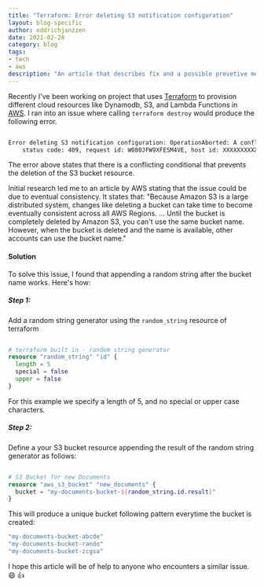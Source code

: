 ```yaml
---
title: "Terraform: Error deleting S3 notification configuration"
layout: blog-specific
author: eddrichjanzzen
date: 2021-02-28
category: blog
tags: 
- tech
- aws
description: "An article that describes fix and a possible prevetive measure against an error on deleting S3 notification configuration when using terraform "
---	
```


Recently I've been working on project that uses [Terraform](https://www.terraform.io/) to provision different cloud resources like Dynamodb, S3, and Lambda Functions in [AWS](https://aws.amazon.com/). I ran into an issue where calling `terraform destroy` would produce the following error. 

```bash

Error deleting S3 notification configuration: OperationAborted: A conflicting conditional operation is currently in progress against this resource. Please try again.
	status code: 409, request id: W080JFW9XFESM4VE, host id: XXXXXXXXXX+WuqFetNLnzZ7T1oTXV0tzad4lCBQNWG5oxKD+hxocPXd2mpjYBnS1veeI=

```

The error above states that there is a conflicting conditional that prevents the deletion of the S3 bucket resource. 

Initial research led me to an article by AWS stating that the issue could be due to eventual consistency. It states that: "Because Amazon S3 is a large distributed system, changes like deleting a bucket can take time to become eventually consistent across all AWS Regions. ... Until the bucket is completely deleted by Amazon S3, you can't use the same bucket name. However, when the bucket is deleted and the name is available, other accounts can use the bucket name." 

#### Solution

To solve this issue, I found that appending a random string after the bucket name works. Here's how: 

##### Step 1:
Add a random string generator using the `random_string` resource of terraform

```tf

# terraform built in - random string generator
resource "random_string" "id" {
  length = 5
  special = false
  upper = false
}

```

For this example we specify a length of 5, and no special or upper case characters.

##### Step 2:
Define a your S3 bucket resource appending the result of the random string generator as follows: 

```tf

# S3 Bucket for new Documents
resource "aws_s3_bucket" "new_documents" {
  bucket = "my-documents-bucket-${random_string.id.result}"
}

```

This will produce a unique bucket following pattern everytime the bucket is created: 
```bash
"my-documents-bucket-abcde"
"my-documents-bucket-rando"
"my-documents-bucket-zcgsa"
```


I hope this article will be of help to anyone who encounters a similar issue. :smile: :thumbsup: 






























